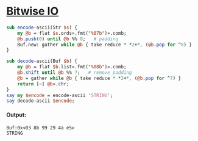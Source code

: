 [1]: https://rosettacode.org/wiki/Bitwise_IO

# [Bitwise IO][1]



```perl
sub encode-ascii(Str $s) {
    my @b = flat $s.ords».fmt("%07b")».comb;
    @b.push(0) until @b %% 8;   # padding
    Buf.new: gather while @b { take reduce * *2+*, (@b.pop for ^8) }
}

sub decode-ascii(Buf $b) {
    my @b = flat $b.list».fmt("%08b")».comb;
    @b.shift until @b %% 7;   # remove padding
    @b = gather while @b { take reduce * *2+*, (@b.pop for ^7) }
    return [~] @b».chr;
}
say my $encode = encode-ascii 'STRING';
say decode-ascii $encode;
```

#### Output:
```
Buf:0x<03 8b 99 29 4a e5>
STRING
```
